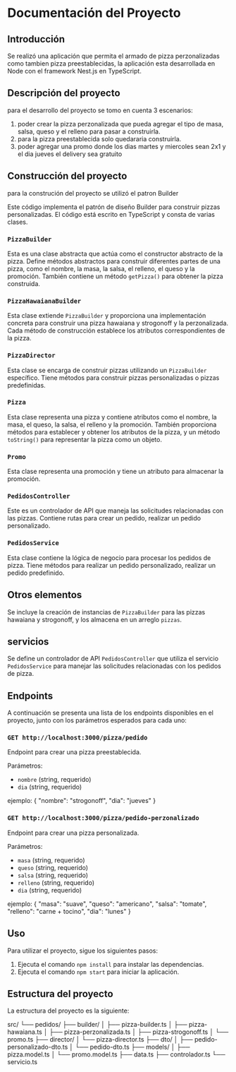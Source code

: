 # Documentación del Proyecto

## Introducción
Se realizó una aplicación que permita el armado de pizza perzonalizadas como tambien pizza preestablecidas,
la aplicación esta desarrollada en Node con el framework Nest.js en TypeScript.

## Descripción del proyecto
para el desarrollo del proyecto se tomo en cuenta 3 escenarios:
1. poder crear la pizza perzonalizada que pueda agregar el tipo de masa, salsa, queso y el relleno para pasar a construirla.
2. para la pizza preestablecida solo quedararia construirla.
3. poder agregar una promo donde los dias martes y miercoles sean 2x1 y el dia jueves el delivery sea gratuito

## Construcción del proyecto
para la construción del proyecto se utilizó el patron Builder

Este código implementa el patrón de diseño Builder para construir pizzas personalizadas. El código está escrito en TypeScript y consta de varias clases.

### `PizzaBuilder`
Esta es una clase abstracta que actúa como el constructor abstracto de la pizza. Define métodos abstractos para construir diferentes partes de una pizza, como el nombre, la masa, la salsa, el relleno, el queso y la promoción. También contiene un método `getPizza()` para obtener la pizza construida.

### `PizzaHawaianaBuilder`
Esta clase extiende `PizzaBuilder` y proporciona una implementación concreta para construir una pizza hawaiana y strogonoff y la perzonalizada. Cada método de construcción establece los atributos correspondientes de la pizza.

### `PizzaDirector`
Esta clase se encarga de construir pizzas utilizando un `PizzaBuilder` específico. Tiene métodos para construir pizzas personalizadas o pizzas predefinidas.

### `Pizza`
Esta clase representa una pizza y contiene atributos como el nombre, la masa, el queso, la salsa, el relleno y la promoción. También proporciona métodos para establecer y obtener los atributos de la pizza, y un método `toString()` para representar la pizza como un objeto.

### `Promo`
Esta clase representa una promoción y tiene un atributo para almacenar la promoción.

### `PedidosController`
Este es un controlador de API que maneja las solicitudes relacionadas con las pizzas. Contiene rutas para crear un pedido, realizar un pedido personalizado.

### `PedidosService`
Esta clase contiene la lógica de negocio para procesar los pedidos de pizza. Tiene métodos para realizar un pedido personalizado, realizar un pedido predefinido.

## Otros elementos
Se incluye la creación de instancias de `PizzaBuilder` para las pizzas hawaiana y strogonoff, y los almacena en un arreglo `pizzas`. 

## servicios
Se define un controlador de API `PedidosController` que utiliza el servicio `PedidosService` para manejar las solicitudes relacionadas con los pedidos de pizza.

## Endpoints
A continuación se presenta una lista de los endpoints disponibles en el proyecto, junto con los parámetros esperados para cada uno:

### `GET http://localhost:3000/pizza/pedido`
Endpoint para crear una pizza preestablecida.

Parámetros:
- `nombre` (string, requerido)
- `dia` (string, requerido)

ejemplo:
{
	"nombre": "strogonoff",
	"dia": "jueves"
}

### `GET http://localhost:3000/pizza/pedido-perzonalizado`
Endpoint para crear una pizza personalizada.

Parámetros:
- `masa` (string, requerido)
- `queso` (string, requerido)
- `salsa` (string, requerido)
- `relleno` (string, requerido)
- `dia` (string, requerido)

ejemplo: 
{
	"masa": "suave",
	"queso": "americano",
	"salsa": "tomate",
	"relleno": "carne + tocino",
	"dia": "lunes"
}
## Uso
Para utilizar el proyecto, sigue los siguientes pasos:

1. Ejecuta el comando `npm install` para instalar las dependencias.
2. Ejecuta el comando `npm start` para iniciar la aplicación.

## Estructura del proyecto
La estructura del proyecto es la siguiente:

src/
└── pedidos/
    ├── builder/
    │   ├── pizza-builder.ts
    │   ├── pizza-hawaiana.ts
    │   ├── pizza-perzonalizada.ts
    │   ├── pizza-strogonoff.ts
    │   └── promo.ts
    ├── director/
    │   └── pizza-director.ts
    ├── dto/
    │   ├── pedido-personalizado-dto.ts
    │   └── pedido-dto.ts
    ├── models/
    │   ├── pizza.model.ts
    │   └── promo.model.ts
    ├── data.ts
    ├── controlador.ts
    └── servicio.ts

